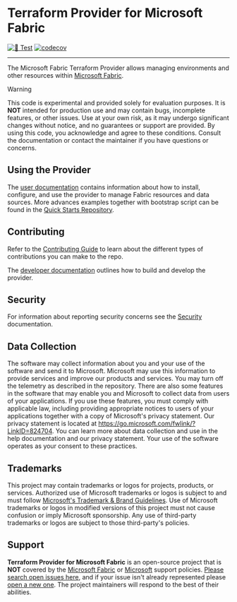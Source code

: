# Terraform Provider for Microsoft Fabric

[![🧪 Test](https://github.com/microsoft/terraform-provider-fabric/actions/workflows/test.yml/badge.svg)](https://github.com/microsoft/terraform-provider-fabric/actions/workflows/test.yml)
[![codecov](https://codecov.io/github/microsoft/terraform-provider-fabric/graph/badge.svg?token=bBhqawIjZX)](https://codecov.io/github/microsoft/terraform-provider-fabric)

---

The Microsoft Fabric Terraform Provider allows managing environments and other resources within [Microsoft Fabric](https://fabric.microsoft.com/).

> [!WARNING]
> This code is experimental and provided solely for evaluation purposes. It is **NOT** intended for production use and may contain bugs, incomplete features, or other issues. Use at your own risk, as it may undergo significant changes without notice, and no guarantees or support are provided. By using this code, you acknowledge and agree to these conditions. Consult the documentation or contact the maintainer if you have questions or concerns.

## Using the Provider

The [user documentation](https://aka.ms/FabricTF/docs) contains information about how to install, configure, and use the provider to manage Fabric resources and data sources. More advances examples together with bootstrap script can be found in the [Quick Starts Repository](https://aka.ms/FabricTF/quickstart).

## Contributing

Refer to the [Contributing Guide](./CONTRIBUTING.md) to learn about the different types of contributions you can make to the repo.

The [developer documentation](./DEVELOPER.md) outlines how to build and develop the provider.

## Security

For information about reporting security concerns see the [Security](./SECURITY.md) documentation.

## Data Collection

The software may collect information about you and your use of the software and send it to Microsoft. Microsoft may use this information to provide services and improve our products and services. You may turn off the telemetry as described in the repository. There are also some features in the software that may enable you and Microsoft to collect data from users of your applications. If you use these features, you must comply with applicable law, including providing appropriate notices to users of your applications together with a copy of Microsoft's privacy statement. Our privacy statement is located at <https://go.microsoft.com/fwlink/?LinkID=824704>. You can learn more about data collection and use in the help documentation and our privacy statement. Your use of the software operates as your consent to these practices.

## Trademarks

This project may contain trademarks or logos for projects, products, or services. Authorized use of Microsoft trademarks or logos is subject to and must follow [Microsoft's Trademark & Brand Guidelines](https://www.microsoft.com/legal/intellectualproperty/trademarks). Use of Microsoft trademarks or logos in modified versions of this project must not cause confusion or imply Microsoft sponsorship. Any use of third-party trademarks or logos are subject to those third-party's policies.

## Support

**Terraform Provider for Microsoft Fabric** is an open-source project that is **NOT** covered by the [Microsoft Fabric](https://support.fabric.microsoft.com/) or [Microsoft](https://support.microsoft.com/) support policies. [Please search open issues here](https://github.com/microsoft/terraform-provider-fabric/issues), and if your issue isn't already represented please [open a new one](https://github.com/microsoft/terraform-provider-fabric/issues/new/choose). The project maintainers will respond to the best of their abilities.
